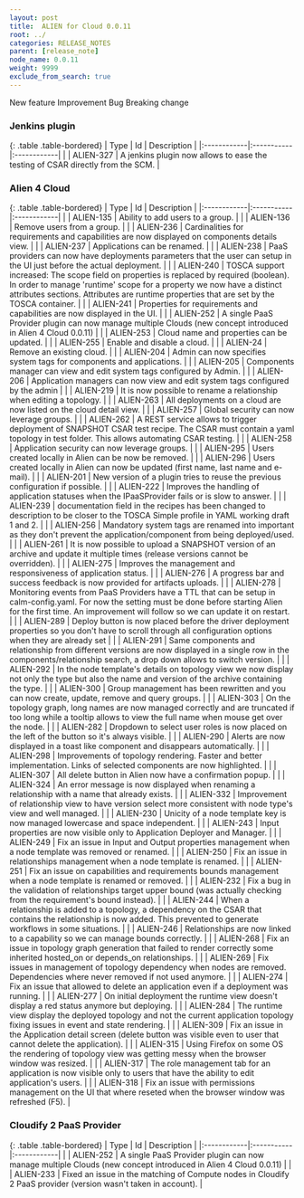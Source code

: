 ```yaml
---
layout: post
title:  ALIEN for Cloud 0.0.11
root: ../
categories: RELEASE_NOTES
parent: [release_note]
node_name: 0.0.11
weight: 9999
exclude_from_search: true
---
```





<i class="fa fa-plus text-success"></i> New feature <i class="fa fa-level-up text-primary"></i> Improvement  <i class="fa fa-bug text-danger"></i> Bug <i class="fa fa-exclamation-triangle text-warning"></i> Breaking change


### Jenkins plugin



  {: .table .table-bordered}
  | Type        | Id         | Description |
  |:------------|:-----------|:------------|
    |  <i class="fa fa-plus text-success"></i> | ALIEN-327 | A jenkins plugin now allows to ease the testing of CSAR directly from the SCM. |
      


### Alien 4 Cloud



  {: .table .table-bordered}
  | Type        | Id         | Description |
  |:------------|:-----------|:------------|
    |  <i class="fa fa-plus text-success"></i> | ALIEN-135 | Ability to add users to a group. |
    |  <i class="fa fa-plus text-success"></i> | ALIEN-136 | Remove users from a group. |
    |  <i class="fa fa-plus text-success"></i> | ALIEN-236 | Cardinalities for requirements and capabilities are now displayed on components details view. |
    |  <i class="fa fa-plus text-success"></i> | ALIEN-237 | Applications can be renamed. |
    |  <i class="fa fa-plus text-success"></i> | ALIEN-238 | PaaS providers can now have deployments parameters that the user can setup in the UI just before the actual deployment. |
    |  <i class="fa fa-plus text-success"></i> | ALIEN-240 | TOSCA support increased: The scope field on properties is replaced by required (boolean). In order to manage 'runtime' scope for a property we now have a distinct attributes sections. Attributes are runtime properties that are set by the TOSCA container. |
    |  <i class="fa fa-plus text-success"></i> | ALIEN-241 | Properties for requirements and capabilities are now displayed in the UI. |
    |  <i class="fa fa-plus text-success"></i> | ALIEN-252 | A single PaaS Provider plugin can now manage multiple Clouds (new concept introduced in Alien 4 Cloud 0.0.11) |
    |  <i class="fa fa-plus text-success"></i> | ALIEN-253 | Cloud name and properties can be updated. |
    |  <i class="fa fa-plus text-success"></i> | ALIEN-255 | Enable and disable a cloud. |
    |  <i class="fa fa-plus text-success"></i> | ALIEN-24 | Remove an existing cloud. |
    |  <i class="fa fa-plus text-success"></i> | ALIEN-204 | Admin can now specifies system tags for components and applications. |
    |  <i class="fa fa-plus text-success"></i> | ALIEN-205 | Components manager can view and edit system tags configured by Admin. |
    |  <i class="fa fa-plus text-success"></i> | ALIEN-206 | Application managers can now view and edit system tags configured by the admin |
    |  <i class="fa fa-plus text-success"></i> | ALIEN-219 | It is now possible to rename a relationship when editing a topology. |
    |  <i class="fa fa-plus text-success"></i> | ALIEN-263 | All deployments on a cloud are now listed on the cloud detail view. |
    |  <i class="fa fa-plus text-success"></i> | ALIEN-257 | Global security can now leverage groups. |
    |  <i class="fa fa-plus text-success"></i> | ALIEN-262 | A REST service allows to trigger deployment of SNAPSHOT CSAR test recipe. The CSAR  must contain a yaml topology in test folder. This allows automating CSAR testing. |
    |  <i class="fa fa-plus text-success"></i> | ALIEN-258 | Application security can now leverage groups. |
    |  <i class="fa fa-plus text-success"></i> | ALIEN-295 | Users created locally in Alien can be now be removed. |
    |  <i class="fa fa-plus text-success"></i> | ALIEN-296 | Users created locally in Alien can now be updated (first name, last name and e-mail). |
      |  <i class="fa fa-level-up text-primary"></i> | ALIEN-201 | New version of a plugin tries to reuse the previous configuration if possible. |
    |  <i class="fa fa-level-up text-primary"></i> | ALIEN-222 | Improves the handling of application statuses when the IPaaSProvider fails or is slow to answer. |
    |  <i class="fa fa-level-up text-primary"></i> | ALIEN-239 | documentation field in the recipes has been changed to description to be closer to the TOSCA Simple profile in YAML working draft 1 and 2. |
    |  <i class="fa fa-level-up text-primary"></i> | ALIEN-256 | Mandatory system tags are renamed into important as they don't prevent the application/component from being deployed/used. |
    |  <i class="fa fa-level-up text-primary"></i> | ALIEN-261 | It is now possible to upload a SNAPSHOT version of an archive and update it multiple times (release versions cannot be overridden). |
    |  <i class="fa fa-level-up text-primary"></i> | ALIEN-275 | Improves the management and responsiveness of application status. |
    |  <i class="fa fa-level-up text-primary"></i> | ALIEN-276 | A progress bar and success feedback is now provided for artifacts uploads. |
    |  <i class="fa fa-level-up text-primary"></i> | ALIEN-278 | Monitoring events from PaaS Providers have a TTL that can be setup in calm-config.yaml. For now the setting must be done before starting Alien for the first time. An improvement will follow so we can update it on restart. |
    |  <i class="fa fa-level-up text-primary"></i> | ALIEN-289 | Deploy button is now placed before the driver deployment properties so you don't have to scroll through all configuration options when they are already set |
    |  <i class="fa fa-level-up text-primary"></i> | ALIEN-291 | Same components and relationship from different versions are now displayed in a single row in the components/relationship search, a drop down allows to switch version. |
    |  <i class="fa fa-level-up text-primary"></i> | ALIEN-292 | In the node template's details on topology view we now display not only the type but also the name and version of the archive containing the type. |
    |  <i class="fa fa-level-up text-primary"></i> | ALIEN-300 | Group management has been rewritten and you can now create, update, remove and query groups. |
    |  <i class="fa fa-level-up text-primary"></i> | ALIEN-303 | On the topology graph, long names are now managed correctly and are truncated if too long while a tooltip allows to view the full name when mouse get over the node. |
    |  <i class="fa fa-level-up text-primary"></i> | ALIEN-282 | Dropdown to select user roles is now placed on the left of the button so it's always visible. |
    |  <i class="fa fa-level-up text-primary"></i> | ALIEN-290 | Alerts are now displayed in a toast like component and disappears automatically. |
    |  <i class="fa fa-level-up text-primary"></i> | ALIEN-298 | Improvements of topology rendering. Faster and better implementation. Links of selected components are now highlighted. |
    |  <i class="fa fa-level-up text-primary"></i> | ALIEN-307 | All delete button in Alien now have a confirmation popup. |
    |  <i class="fa fa-level-up text-primary"></i> | ALIEN-324 | An error message is now displayed when renaming a relationship with a name that already exists. |
    |  <i class="fa fa-level-up text-primary"></i> | ALIEN-332 | Improvement of relationship view to have version select more consistent with node type's view and well managed. |
      |  <i class="fa fa-bug text-danger"></i> | ALIEN-230 | Unicity of a node template key is now managed lowercase and space independent. |
    |  <i class="fa fa-bug text-danger"></i> | ALIEN-243 | Input properties are now visible only to Application Deployer and Manager. |
    |  <i class="fa fa-bug text-danger"></i> | ALIEN-249 | Fix an issue in Input and Output properties management when a node template was removed or renamed. |
    |  <i class="fa fa-bug text-danger"></i> | ALIEN-250 | Fix an issue in relationships management when a node template is renamed. |
    |  <i class="fa fa-bug text-danger"></i> | ALIEN-251 | Fix an issue on capabilities and requirements bounds management when a node template is renamed or removed. |
    |  <i class="fa fa-bug text-danger"></i> | ALIEN-232 | Fix a bug in the validation of relationships target upper bound (was actually checking from the requirement's bound instead). |
    |  <i class="fa fa-bug text-danger"></i> | ALIEN-244 | When a relationship is added to a topology, a dependency on the CSAR that contains the relationship is now added. This prevented to generate workflows in some situations. |
    |  <i class="fa fa-bug text-danger"></i> | ALIEN-246 | Relationships are now linked to a capability so we can manage bounds correctly. |
    |  <i class="fa fa-bug text-danger"></i> | ALIEN-268 | Fix an issue in topology graph generation that failed to render correctly some inherited hosted_on or depends_on relationships. |
    |  <i class="fa fa-bug text-danger"></i> | ALIEN-269 | Fix issues in management of topology dependency when nodes are removed. Dependencies where never removed if not used anymore. |
    |  <i class="fa fa-bug text-danger"></i> | ALIEN-274 | Fix an issue that allowed to delete an application even if a deployment was running. |
    |  <i class="fa fa-bug text-danger"></i> | ALIEN-277 | On initial deployment the runtime view doesn't display a red status anymore but deploying. |
    |  <i class="fa fa-bug text-danger"></i> | ALIEN-284 | The runtime view display the deployed topology and not the current application topology fixing issues in event and state rendering. |
    |  <i class="fa fa-bug text-danger"></i> | ALIEN-309 | Fix an issue in the Application detail screen (delete button was visible even to user that cannot delete the application). |
    |  <i class="fa fa-bug text-danger"></i> | ALIEN-315 | Using Firefox on some OS the rendering of topology view was getting messy when the browser window was resized. |
    |  <i class="fa fa-bug text-danger"></i> | ALIEN-317 | The role management tab for an application is now visible only to users that have the ability to edit application's users. |
    |  <i class="fa fa-bug text-danger"></i> | ALIEN-318 | Fix an issue with permissions management on the UI that where reseted when the browser window was refreshed (F5). |
  


### Cloudify 2 PaaS Provider



  {: .table .table-bordered}
  | Type        | Id         | Description |
  |:------------|:-----------|:------------|
    |  <i class="fa fa-plus text-success"></i> | ALIEN-252 | A single PaaS Provider plugin can now manage multiple Clouds (new concept introduced in Alien 4 Cloud 0.0.11) |
        |  <i class="fa fa-bug text-danger"></i> | ALIEN-233 | Fixed an issue in the matching of Compute nodes in Cloudify 2 PaaS provider (version wasn't taken in account). |
  

